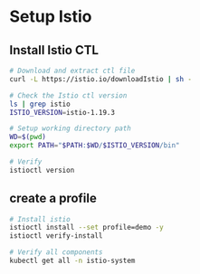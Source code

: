 # Setup Istio

## Install Istio CTL
```bash
# Download and extract ctl file
curl -L https://istio.io/downloadIstio | sh -

# Check the Istio ctl version
ls | grep istio
ISTIO_VERSION=istio-1.19.3

# Setup working directory path
WD=$(pwd)
export PATH="$PATH:$WD/$ISTIO_VERSION/bin"

# Verify
istioctl version
```

## create a profile
```bash
# Install istio
istioctl install --set profile=demo -y
istioctl verify-install

# Verify all components
kubectl get all -n istio-system
```